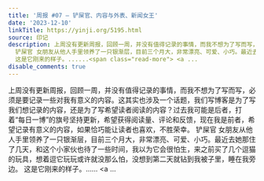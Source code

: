 ```yaml
---
title: '周报 #07 – 铲屎官、内容与外表、新闻女王'
date: '2023-12-10'
linkTitle: https://yinji.org/5195.html
source: 印记
description: 上周没有更新周报，回顾一周，并没有值得记录的事情，而我不想为了写而写，必须是要记录一些对我有意义的内容。这其实也涉及一个话题，我们写博客是为了写我们想记录的内容，还是为了写希望读者阅读的内容？过去我可能是后者，打着“每日一博”的旗号坚持更新，希望获得阅读量、评论和反馈，现在我是前者，希望记录有意义的内容，如果恰巧能让读者也喜欢，不胜荣幸。
  铲屎官 女朋友从他人手里领养了一只银渐层，目前三个月大，非常漂亮、可爱、小巧。最近去她那住了几天，和这个小家伙也待了一些时间，我以为它会很怕生，来之前买了几个逗猫的玩具，想着逗它玩玩或许就没那么怕，没想到第二天就钻到我被子里，睡在我旁边。
  这是它刚来的样子。......<span class="read-more"> <a ...
disable_comments: true
---
```

上周没有更新周报，回顾一周，并没有值得记录的事情，而我不想为了写而写，必须是要记录一些对我有意义的内容。这其实也涉及一个话题，我们写博客是为了写我们想记录的内容，还是为了写希望读者阅读的内容？过去我可能是后者，打着“每日一博”的旗号坚持更新，希望获得阅读量、评论和反馈，现在我是前者，希望记录有意义的内容，如果恰巧能让读者也喜欢，不胜荣幸。 铲屎官 女朋友从他人手里领养了一只银渐层，目前三个月大，非常漂亮、可爱、小巧。最近去她那住了几天，和这个小家伙也待了一些时间，我以为它会很怕生，来之前买了几个逗猫的玩具，想着逗它玩玩或许就没那么怕，没想到第二天就钻到我被子里，睡在我旁边。 这是它刚来的样子。......<span class="read-more"> <a ...